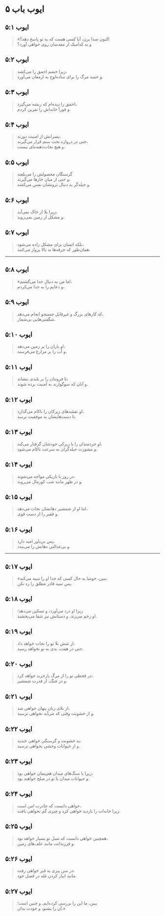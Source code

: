 # ایوب باب ۵

## ایوب ۵:۱

> «اکنون صدا بزن، آیا کسی هست که به تو پاسخ دهد؟  
> و به کدامیک از مقدسان روی خواهی آورد؟

## ایوب ۵:۲

> زیرا خشم احمق را می‌کشد،  
> و حسد مرگ را برای ساده‌لوح به ارمغان می‌آورد.

## ایوب ۵:۳

> احمق را دیده‌ام که ریشه می‌گیرد،  
> و فوراً خانه‌اش را نفرین کردم.

## ایوب ۵:۴

> پسرانش از امنیت دورند،  
> حتی در دروازه تحت ستم قرار می‌گیرند،  
> و هیچ نجات‌دهنده‌ای نیست.

## ایوب ۵:۵

> گرسنگان محصولش را می‌بلعند  
> و حتی از میان خارها می‌گیرند،  
> و حیله‌گر به دنبال ثروتشان نفس می‌کشد.

## ایوب ۵:۶

> زیرا بلا از خاک نمی‌آید،  
> و مشکل از زمین نمی‌روید،

## ایوب ۵:۷

> بلکه انسان برای مشکل زاده می‌شود،  
> همان‌طور که جرقه‌ها به بالا پرواز می‌کنند.

---

## ایوب ۵:۸

> «اما من به دنبال خدا می‌گشتم،  
> و دعایم را به خدا می‌کردم،

## ایوب ۵:۹

> که کارهای بزرگ و غیرقابل جستجو انجام می‌دهد،  
> شگفتی‌هایی بی‌شمار.

## ایوب ۵:۱۰

> او باران را بر زمین می‌دهد،  
> و آب را بر مزارع می‌فرستد،

## ایوب ۵:۱۱

> تا فروتنان را بر بلندی بنشاند،  
> و آنان که سوگوارند به امنیت برده شوند.

## ایوب ۵:۱۲

> او نقشه‌های زیرکان را ناکام می‌گذارد،  
> تا دست‌هایشان به موفقیت نرسد.

## ایوب ۵:۱۳

> او خردمندان را با زیرکی خودشان گرفتار می‌کند،  
> و مشورت حیله‌گران به سرعت ناکام می‌شود.

## ایوب ۵:۱۴

> در روز با تاریکی مواجه می‌شوند،  
> و در ظهر مانند شب کورمال می‌روند.

## ایوب ۵:۱۵

> اما او از شمشیر دهانشان نجات می‌دهد،  
> و فقیر را از دست قوی.

## ایوب ۵:۱۶

> پس بی‌یاور امید دارد،  
> و بی‌عدالتی دهانش را می‌بندد.

---

## ایوب ۵:۱۷

> «ببین، خوشا به حال کسی که خدا او را تنبیه می‌کند،  
> پس تنبیه قادر مطلق را رد نکن.

## ایوب ۵:۱۸

> زیرا او درد می‌آورد، و تسکین می‌دهد؛  
> او زخم می‌زند، و دستانش نیز شفا می‌بخشند.

## ایوب ۵:۱۹

> از شش بلا تو را نجات خواهد داد،  
> حتی در هفت، بدی به تو نخواهد رسید.

## ایوب ۵:۲۰

> در قحطی تو را از مرگ بازخرید خواهد کرد،  
> و در جنگ، از قدرت شمشیر.

## ایوب ۵:۲۱

> از بلای زبان پنهان خواهی شد،  
> و از خشونت وقتی که می‌آید نخواهی ترسید.

## ایوب ۵:۲۲

> به خشونت و گرسنگی خواهی خندید،  
> و از حیوانات وحشی نخواهی ترسید.

## ایوب ۵:۲۳

> زیرا با سنگ‌های میدان هم‌پیمان خواهی بود،  
> و حیوانات میدان با تو در صلح خواهند بود.

## ایوب ۵:۲۴

> خواهی دانست که چادرت امن است،  
> زیرا خانه‌ات را بازدید خواهی کرد و چیزی گم نخواهی یافت.

## ایوب ۵:۲۵

> همچنین خواهی دانست که نسل تو بسیار خواهد بود،  
> و فرزندانت مانند علف‌های زمین.

## ایوب ۵:۲۶

> در سن پیری به قبر خواهی رفت،  
> مانند انبار کردن غله در فصل خود.

## ایوب ۵:۲۷

> ببین، ما این را بررسی کرده‌ایم، و چنین است؛  
> آن را بشنو، و خودت بدان.»
